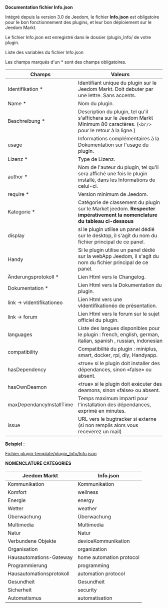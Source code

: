 **Documentation fichier Info.json**

Intégré depuis la version 3.0 de Jeedom, le fichier **Info.json** est obligatoire pour le bon fonctionnement des plugins, et leur bon déploiement sur le Jeedom Markt.

Le fichier Info.json est enregistré dans le dossier /plugin_Info/ de votre plugin.

Liste des variables du fichier Info.json

Les champs marqués d'un * sont des champs obligatoires.

Champs                   | Valeurs                                                                                                                   |
------------------------ | ------------------------------------------------------------------------------------------------------------------------- |
Identifikation *                     | Identifiant unique du plugin sur le Jeedom Markt. Doit debuter par une lettre. Sans accents.                             |
Name *                   | Nom du plugin.                                                                                                            |
Beschreibung *            | Description du plugin, tel qu'il s'affichera sur le Jeedom Markt Minimum 80 caractères. (`<br/>` pour le retour à la ligne.)                                  |                                                                                     |
usage                    | Informations complémentaires à la Dokumentation sur l'usage du plugin.                                                    |
Lizenz *                | Type de Lizenz.                                                                                                          |
author *                 | Nom de l'auteur du plugin, tel qu'il sera affiché une fois le plugin installé, dans les Informations de celui-ci.         |
require *                | Version minimum de Jeedom.                                                                                                |
Kategorie *               | Catégorie de classement du plugin sur le Market jeedom. **Respecter impérativement la nomenclature du tableau ci-dessous** |
display                  | si le plugin utilise un panel dédié sur le desktop, il s'agit du nom du fichier principal de ce panel.                    |
Handy                   | Si le plugin utilise un panel dédié sur la webApp Jeedom, il s'agit du nom du fichier principal de ce panel.   |
Änderungsprotokoll *              | Lien Html vers le Changelog.                                                                                              |
Dokumentation *          | Lien Html vers la Dokumentation du plugin.                                                                                |
link -> vIdentifikationeo               | Lien Html vers une vIdentifikationéo de présentation.                                                                                 |
link -> forum               | Lien Html vers le forum sur le sujet officiel du plugin.                                                                  |
languages                | Liste des langues disponibles pour le plugin : french, english, german, italian, spanish , russian, indonesian            |
compatibility            | Compatibilité du plugin : miniplus, smart, docker, rpi, diy, Handyapp.                                                   |
hasDependency            | «true» si le plugin doit installer des dépendances, sinon «false» ou absent.                                              |
hasOwnDeamon             | «true» si le plugin doit exécuter des deamons, sinon «false» ou absent.                                                   |
maxDependancyInstallTime | Temps maximum imparti pour l'installation des dépendances, exprimé en minutes.                                            |
issue                    | URL vers le bugtracker si externe (si non remplis alors vous receverez un mail)

**Beispiel** :

[Fichier plugin-template/plugin_Info/Info.json](https://github.com/jeedom/plugin-template/blob/master/plugin_Info/Info.json)




**NOMENCLATURE CATEGORIES**

Jeedom Markt         | Info.json               |
--------------------- | ----------------------- |
Kommunikation         | Kommunikation           |
Komfort               | wellness                |
Energie               | energy                  |
Wetter                 | weather                 |
Überwachung            | Überwachung              |
Multimedia            | Multimedia              |
Natur                | Natur                  |
Verbundene Objekte      | deviceKommunikation     |
Organisation          | organization            |
Hausautomations-Gateway  | home automation protocol|
Programmierung         | programming             |
Hausautomationsprotokoll   | automation protocol     |
Gesundheit                 | Gesundheit                  |
Sicherheit              | security                |
Automatismus           | automatisation          |


   


  


  


  

    


   





